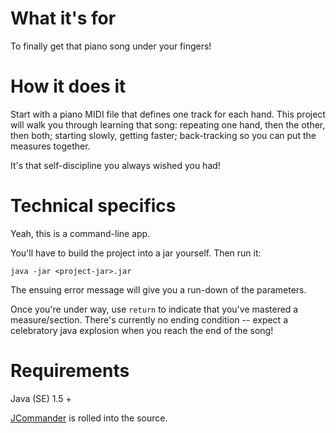 # What it's for

To finally get that piano song under your fingers!

# How it does it

Start with a piano MIDI file that defines one track for each hand.  This project will walk you through learning that song: repeating one hand, then the other, then both; starting slowly, getting faster; back-tracking so you can put the measures together.

It's that self-discipline you always wished you had!

# Technical specifics

Yeah, this is a command-line app.

You'll have to build the project into a jar yourself.  Then run it:

    java -jar <project-jar>.jar

The ensuing error message will give you a run-down of the parameters.

Once you're under way, use `return` to indicate that you've mastered a measure/section.  There's currently no ending condition -- expect a celebratory java explosion when you reach the end of the song!

# Requirements

Java (SE) 1.5 +

[JCommander](https://github.com/cbeust/jcommander) is rolled into the source.
